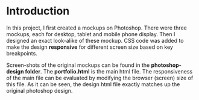 # Introduction

In this project, I first created a mockups on Photoshop. There were three mockups, each for desktop, tablet and mobile phone display. Then I designed an exact look-alike of these mockup. CSS code was added to make the design **responsive** for different screen size based on key breakpoints.

Screen-shots of the original mockups can be found in the **photoshop-design folder**. The **portfolio.html** is the main html file. The responsiveness of the main file can be evaluated by modifying the browser (screen) size of this file. As it can be seen, the design html file exactly matches up the original photoshop design.
